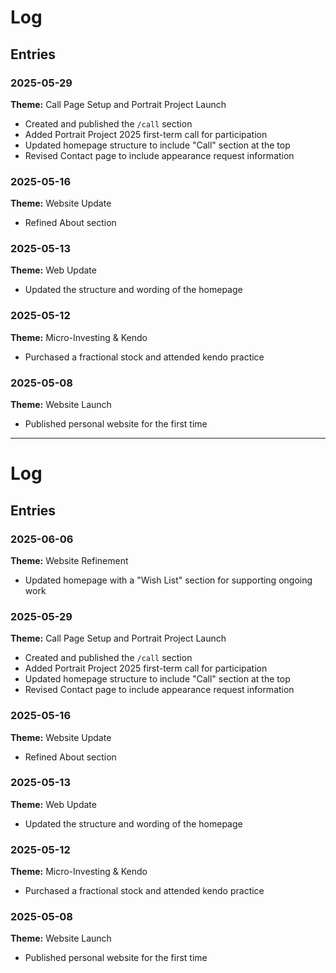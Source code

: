 
# Log
## Entries

### 2025-05-29  
**Theme:** Call Page Setup and Portrait Project Launch  
* Created and published the `/call` section  
* Added Portrait Project 2025 first-term call for participation  
* Updated homepage structure to include "Call" section at the top  
* Revised Contact page to include appearance request information

### 2025-05-16  
**Theme:** Website Update  
* Refined About section

### 2025-05-13
**Theme:** Web Update  
* Updated the structure and wording of the homepage

### 2025-05-12
**Theme:** Micro-Investing & Kendo  
* Purchased a fractional stock and attended kendo practice

### 2025-05-08
**Theme:** Website Launch  
* Published personal website for the first time


---

# Log

## Entries

### 2025-06-06

**Theme:** Website Refinement

* Updated homepage with a "Wish List" section for supporting ongoing work

### 2025-05-29

**Theme:** Call Page Setup and Portrait Project Launch

* Created and published the `/call` section
* Added Portrait Project 2025 first-term call for participation
* Updated homepage structure to include "Call" section at the top
* Revised Contact page to include appearance request information

### 2025-05-16

**Theme:** Website Update

* Refined About section

### 2025-05-13

**Theme:** Web Update

* Updated the structure and wording of the homepage

### 2025-05-12

**Theme:** Micro-Investing & Kendo

* Purchased a fractional stock and attended kendo practice

### 2025-05-08

**Theme:** Website Launch

* Published personal website for the first time
